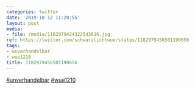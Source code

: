 ```yaml
---
categories: twitter
date: '2019-10-12 11:20:55'
layout: post
media:
- file: /media/1182979424322543616.jpg
ref: https://twitter.com/schwarzlichtwue/status/1182979456501190656
tags:
- unverhandelbar
- wue1210
title: 1182979456501190656
---
```

[#unverhandelbar](/t/unverhandelbar) [#wue1210](/t/wue1210) 